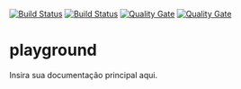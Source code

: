 [![Build Status](https://img.shields.io/badge/maven-0.1.0)](https://img.shields.io)
[![Build Status](http://192.168.6.95:32595/buildStatus/icon?job=${modulo}-rest-playground-master)](http://192.168.6.95:32595/job/${modulo}-rest-playground-master/job/master/)
[![Quality Gate](http://192.168.6.182:9000/api/badges/gate?key=${modulo}-rest-playground_master)](http://192.168.6.182:9000/dashboard/index/${modulo}-rest-playground_master)
[![Quality Gate](http://192.168.6.182:9000/api/badges/measure?key=${modulo}-rest-playground_master&metric=coverage)](http://192.168.6.182:9000/dashboard/index/${modulo}-rest-playground_master)

playground
==============

Insira sua documentação principal aqui.